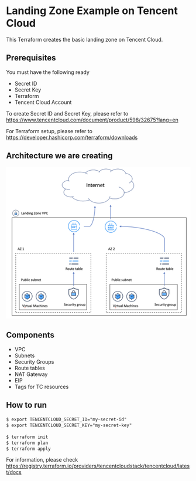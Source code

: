 # Landing Zone Example on Tencent Cloud
This Terraform creates the basic landing zone on Tencent Cloud.

## Prerequisites
You must have the following ready

- Secret ID
- Secret Key 
- Terraform
- Tencent Cloud Account

To create Secret ID and Secret Key, please refer to https://www.tencentcloud.com/document/product/598/32675?lang=en 

For Terraform setup, please refer to https://developer.hashicorp.com/terraform/downloads 

## Architecture we are creating
<img src="./images/LandingZoneSchema.png">

## Components 
 - VPC
 - Subnets
 - Security Groups
 - Route tables
 - NAT Gateway
 - EIP
 - Tags for TC resources

## How to run
```
$ export TENCENTCLOUD_SECRET_ID="my-secret-id"
$ export TENCENTCLOUD_SECRET_KEY="my-secret-key"

$ terraform init
$ terraform plan
$ terraform apply
```

For information, please check https://registry.terraform.io/providers/tencentcloudstack/tencentcloud/latest/docs
